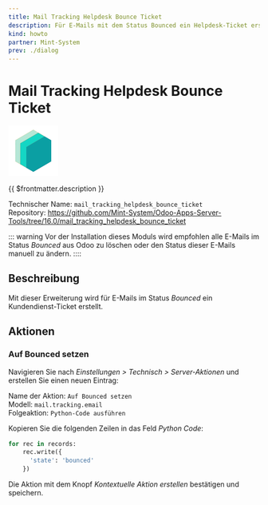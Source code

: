 ```yaml
---
title: Mail Tracking Helpdesk Bounce Ticket
description: Für E-Mails mit dem Status Bounced ein Helpdesk-Ticket erstellen.
kind: howto
partner: Mint-System
prev: ./dialog
---
```

# Mail Tracking Helpdesk Bounce Ticket
![icon_oms_box](attachments/icons_odoo_mint_system.png)

{{ $frontmatter.description }}

Technischer Name: `mail_tracking_helpdesk_bounce_ticket`\
Repository: <https://github.com/Mint-System/Odoo-Apps-Server-Tools/tree/16.0/mail_tracking_helpdesk_bounce_ticket>

::: warning
Vor der Installation dieses Moduls wird empfohlen alle E-Mails im Status *Bounced* aus Odoo zu löschen oder den Status dieser E-Mails manuell zu ändern.
::::

## Beschreibung

Mit dieser Erweiterung wird für E-Mails im Status *Bounced* ein Kundendienst-Ticket erstellt.

## Aktionen

### Auf Bounced setzen

Navigieren Sie nach *Einstellungen > Technisch > Server-Aktionen* und erstellen Sie einen neuen Eintrag:

Name der Aktion: `Auf Bounced setzen`\
Modell: `mail.tracking.email`\
Folgeaktion: `Python-Code ausführen`

Kopieren Sie die folgenden Zeilen in das Feld *Python Code*:

```python
for rec in records:
	rec.write({
	  'state': 'bounced'
	})
```

Die Aktion mit dem Knopf *Kontextuelle Aktion erstellen* bestätigen und speichern.
